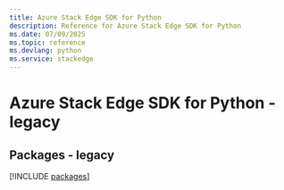 ```yaml
---
title: Azure Stack Edge SDK for Python
description: Reference for Azure Stack Edge SDK for Python
ms.date: 07/09/2025
ms.topic: reference
ms.devlang: python
ms.service: stackedge
---
```

# Azure Stack Edge SDK for Python - legacy
## Packages - legacy
[!INCLUDE [packages](stack-edge-index.md)]